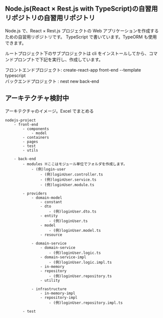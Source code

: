 ## Node.js(React × Rest.js with TypeScript)の自習用リポジトリの自習用リポジトリ

Node.js で、React × Rest.js プロジェクトの Web アプリケーションを作成するための自習用リポジトリです。
TypeScript で書いています。TypeORM も使用できます。

ルートプロジェクト下のサブプロジェクトは cli をインストールしてから、コマンドプロンプトで下記を実行し、作成しています。

フロントエンドプロジェクト: create-react-app front-end --template typescript  
バックエンドプロジェクト : nest new back-end

## アーキテクチャ検討中

アーキテクチャのイメージ。Excel でまとめる

```
nodejs-project
    - front-end
        - components
            - model
        - containers
        - pages
        - test
        - utils

    - back-end
        - modules ※ここはモジュール単位でフォルダを作成します。
            - (例)login-user
                - (例)loginUser.controller.ts
                - (例)loginUser.service.ts
                - (例)loginUser.module.ts

        - providers
            - domain-model
                - constant
                - dto
                    - (例)loginUser.dto.ts
                - entity
                    - (例)loginUser.ts
                - model
                    - (例)loginUser.model.ts
                - resource

            - domain-service
                - domain-service
                    - (例)loginUser.logic.ts
                - domain-service-impl
                    - (例)loginUser.logic.impl.ts
                - in-memory
                - repository
                    - (例)loginUser.repository.ts
                - utility

            - infrastructure
                - in-memory-impl
                - repository-impl
                    - (例)loginUser.repository.impl.ts

        - test
```
